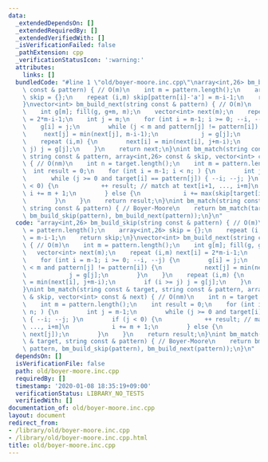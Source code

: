 ```yaml
---
data:
  _extendedDependsOn: []
  _extendedRequiredBy: []
  _extendedVerifiedWith: []
  _isVerificationFailed: false
  _pathExtension: cpp
  _verificationStatusIcon: ':warning:'
  attributes:
    links: []
  bundledCode: "#line 1 \"old/boyer-moore.inc.cpp\"\narray<int,26> bm_build_skip(string\
    \ const & pattern) { // O(m)\n    int m = pattern.length();\n    array<int,26>\
    \ skip = {};\n    repeat (i,m) skip[pattern[i]-'a'] = m-i-1;\n    return skip;\n\
    }\nvector<int> bm_build_next(string const & pattern) { // O(m)\n    int m = pattern.length();\n\
    \    int g[m]; fill(g, g+m, m);\n    vector<int> next(m);\n    repeat (i,m) next[i]\
    \ = 2*m-i-1;\n    int j = m;\n    for (int i = m-1; i >= 0; --i, --j) {\n    \
    \    g[i] = j;\n        while (j < m and pattern[j] != pattern[i]) {\n       \
    \     next[j] = min(next[j], m-i-1);\n            j = g[j];\n        }\n    }\n\
    \    repeat (i,m) {\n        next[i] = min(next[i], j+m-i);\n        if (i >=\
    \ j) j = g[j];\n    }\n    return next;\n}\nint bm_match(string const & target,\
    \ string const & pattern, array<int,26> const & skip, vector<int> const & next)\
    \ { // O(nm)\n    int n = target.length();\n    int m = pattern.length();\n  \
    \  int result = 0;\n    for (int i = m-1; i < n; ) {\n        int j = m-1;\n \
    \       while (j >= 0 and target[i] == pattern[j]) { --i; --j; }\n        if (j\
    \ < 0) {\n            ++ result; // match at text[i+1, ..., i+m]\n           \
    \ i += m + 1;\n        } else {\n            i += max(skip[target[i]-'a'], next[j]);\n\
    \        }\n    }\n    return result;\n}\nint bm_match(string const & target,\
    \ string const & pattern) { // Boyer-Moore\n    return bm_match(target, pattern,\
    \ bm_build_skip(pattern), bm_build_next(pattern));\n}\n"
  code: "array<int,26> bm_build_skip(string const & pattern) { // O(m)\n    int m\
    \ = pattern.length();\n    array<int,26> skip = {};\n    repeat (i,m) skip[pattern[i]-'a']\
    \ = m-i-1;\n    return skip;\n}\nvector<int> bm_build_next(string const & pattern)\
    \ { // O(m)\n    int m = pattern.length();\n    int g[m]; fill(g, g+m, m);\n \
    \   vector<int> next(m);\n    repeat (i,m) next[i] = 2*m-i-1;\n    int j = m;\n\
    \    for (int i = m-1; i >= 0; --i, --j) {\n        g[i] = j;\n        while (j\
    \ < m and pattern[j] != pattern[i]) {\n            next[j] = min(next[j], m-i-1);\n\
    \            j = g[j];\n        }\n    }\n    repeat (i,m) {\n        next[i]\
    \ = min(next[i], j+m-i);\n        if (i >= j) j = g[j];\n    }\n    return next;\n\
    }\nint bm_match(string const & target, string const & pattern, array<int,26> const\
    \ & skip, vector<int> const & next) { // O(nm)\n    int n = target.length();\n\
    \    int m = pattern.length();\n    int result = 0;\n    for (int i = m-1; i <\
    \ n; ) {\n        int j = m-1;\n        while (j >= 0 and target[i] == pattern[j])\
    \ { --i; --j; }\n        if (j < 0) {\n            ++ result; // match at text[i+1,\
    \ ..., i+m]\n            i += m + 1;\n        } else {\n            i += max(skip[target[i]-'a'],\
    \ next[j]);\n        }\n    }\n    return result;\n}\nint bm_match(string const\
    \ & target, string const & pattern) { // Boyer-Moore\n    return bm_match(target,\
    \ pattern, bm_build_skip(pattern), bm_build_next(pattern));\n}\n"
  dependsOn: []
  isVerificationFile: false
  path: old/boyer-moore.inc.cpp
  requiredBy: []
  timestamp: '2020-01-08 18:35:19+09:00'
  verificationStatus: LIBRARY_NO_TESTS
  verifiedWith: []
documentation_of: old/boyer-moore.inc.cpp
layout: document
redirect_from:
- /library/old/boyer-moore.inc.cpp
- /library/old/boyer-moore.inc.cpp.html
title: old/boyer-moore.inc.cpp
---
```

